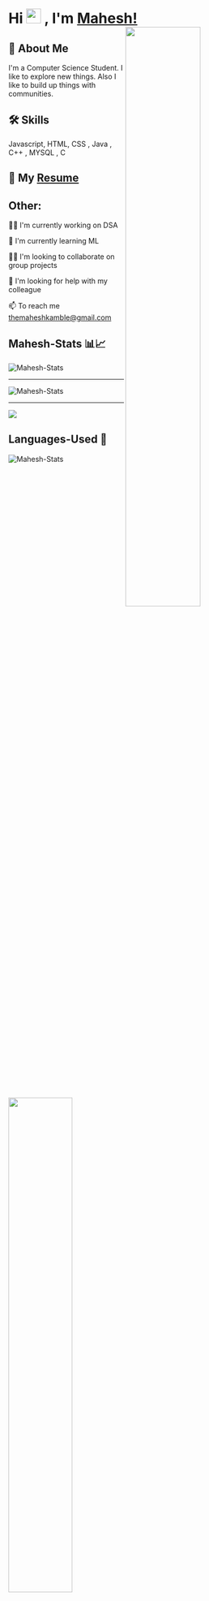 # Hi <img src="https://github.com/TheDudeThatCode/TheDudeThatCode/blob/master/Assets/Hi.gif" width="29px"> , I'm [Mahesh!](https://linkedin.com/in/mahesh-kamble-56829922a/) <img src="https://media.giphy.com/media/qgQUggAC3Pfv687qPC/giphy.gif" width="54.1%" style="max-width=100%; margin=0;padding=0; display=flex" align="right">
 
## 🚀 About Me
I'm a Computer Science Student.
I like to explore new things.
Also I like to build up things with communities.




## 🛠 Skills
Javascript, HTML, CSS , Java , C++ , MYSQL , C

## 📩 My [Resume](https://drive.google.com/file/d/1Tq8VmcilDXi8uQ9gh5iAdDh2tnljjdvX/view?usp=sharing) 

## Other:
👩‍💻 I'm currently working on DSA

🧠 I'm currently learning ML

👯‍♀️ I'm looking to collaborate on group projects

🤔 I'm looking for help with my colleague

📫 To reach me themaheshkamble@gmail.com

## Mahesh-Stats 📊📈
<img align="center" src="https://github-readme-streak-stats.herokuapp.com/?user=kamblemaheshg&theme=buefy" alt="Mahesh-Stats" />
<hr>
<img align="center" src="https://github-readme-stats.vercel.app/api?username=kamblemaheshg&show_icons=true&theme=buefy" alt="Mahesh-Stats" />
<hr>
<img align="center" src="https://activity-graph.herokuapp.com/graph?username=kamblemaheshg&theme=buefy"> 

 ## Languages-Used 📝
 <img align="center" src="https://github-readme-stats.vercel.app/api/top-langs/?username=kamblemaheshg&hide=javascript,html&theme=buefy" alt="Mahesh-Stats" />
  
##

<img src="https://user-images.githubusercontent.com/90838761/163862808-88ececf1-8341-4afa-bcf6-6c6b198fd542.jpg" height="50%" style="max-height=50%; margin=0;padding=0;" align="center">

##

<b> If I am perfect for your project you can inform me on my mail. I feel happy to give my contribution.</b>

##

<!-- ![Visitor Count](https://profile-counter.glitch.me/{kamblemaheshg}/count.svg) -->


<p align="center"> <img src="https://komarev.com/ghpvc/?username=kamblemaheshg&label=Profile%20Views&color=orange&style=flat" alt="mahesh-visits" /> </p>
